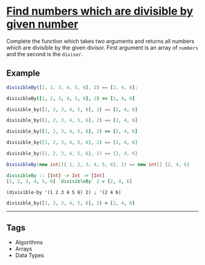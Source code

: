 # [Find numbers which are divisible by given number](https://www.codewars.com/kata/55edaba99da3a9c84000003b)

Complete the function which takes two arguments and returns all numbers which are divisible by the given divisor. First argument is an array of `numbers` and the second is the `divisor`.

## Example

```javascript
divisibleBy([1, 2, 3, 4, 5, 6], 2) == [2, 4, 6];
```

```coffeescript
divisibleBy([1, 2, 3, 4, 5, 6], 2) == [2, 4, 6]
```

```python
divisible_by([1, 2, 3, 4, 5, 6], 2) == [2, 4, 6]
```

```php
divisible_by([1, 2, 3, 4, 5, 6], 2) == [2, 4, 6]
```

```ruby
divisible_by([1, 2, 3, 4, 5, 6], 2) == [2, 4, 6]
```

```elixir
divisible_by([1, 2, 3, 4, 5, 6], 2) == [2, 4, 6]
```

```cpp
divisible_by({1, 2, 3, 4, 5, 6}, 2) == {2, 4, 6}
```

```csharp
DivisibleBy(new int[]{ 1, 2, 3, 4, 5, 6}, 2) == new int[] {2, 4, 6}
```

```haskell
divisibleBy :: [Int] -> Int -> [Int]
[1, 2, 3, 4, 5, 6] `divisibleBy` 2 = [2, 4, 6]
```

```racket
(divisible-by '(1 2 3 4 5 6) 2) ; '(2 4 6)
```

```prolog
divisible_by([1, 2, 3, 4, 5, 6], 2) = [2, 4, 6]
```

---

## Tags

- Algorithms
- Arrays
- Data Types
